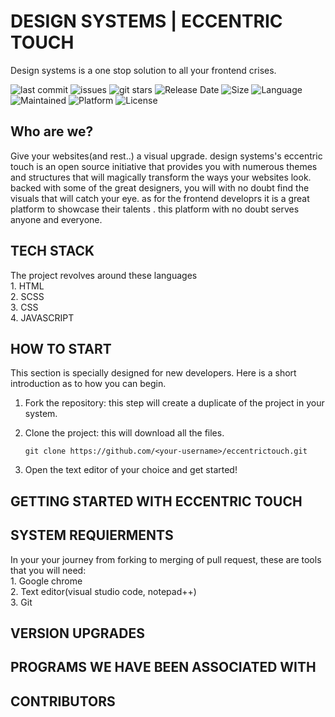 # DESIGN SYSTEMS | ECCENTRIC TOUCH

Design systems is a one stop solution to all your frontend crises. 

![last commit](https://img.shields.io/github/last-commit/DesignSystemsOSS/eccentrictouch)
![issues](https://img.shields.io/github/issues/DesignSystemsOSS/eccentrictouch)
![git stars](https://img.shields.io/github/stars/DesignSystemsOSS/eccentrictouch)
![Release Date](https://img.shields.io/github/release-date/DesignSystemsOSS/eccentrictouch)
![Size](https://img.shields.io/github/repo-size/DesignSystemsOSS/eccentrictouch)
![Language](https://img.shields.io/github/languages/top/DesignSystemsOSS/eccentrictouch)
![Maintained](https://img.shields.io/maintenance/yes/2020)
![Platform](https://img.shields.io/badge/platform-Visual%20Studio%20Code-blue)
![License](https://img.shields.io/badge/license-Apache-brightgreen)

## Who are we?

Give your websites(and rest..) a visual upgrade. design systems's eccentric touch is an open source initiative that 
provides you with numerous themes and structures that will magically transform the ways your websites look. backed 
with some of the great designers, you will with no doubt find the visuals that will catch your eye. as for the 
frontend developrs it is a great platform to showcase their talents . this platform with no doubt serves anyone and 
everyone.


## TECH STACK

The project revolves around these languages</br>
    1. HTML</br>
    2. SCSS</br>
    3. CSS</br>
    4. JAVASCRIPT</br>


## HOW TO START

This section is specially designed for new developers.
Here is a short introduction as to how you can begin.
1. Fork the repository: this step will create a duplicate of the project in your system.
2. Clone the project: this will download all the files.

    ```
    git clone https://github.com/<your-username>/eccentrictouch.git
    ``` 
3. Open the text editor of your choice and get started!


## GETTING STARTED WITH ECCENTRIC TOUCH
## SYSTEM REQUIERMENTS

In your your journey from forking to merging of pull request, these are tools that you will need:</br>
    1. Google chrome</br>
    2. Text editor(visual studio code, notepad++)</br>
    3. Git


## VERSION UPGRADES
## PROGRAMS WE HAVE BEEN ASSOCIATED WITH
## CONTRIBUTORS

